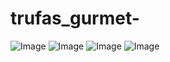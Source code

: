 # trufas_gurmet-
![Image](https://user-images.githubusercontent.com/114512613/193885516-3238bd2a-cca3-4fdc-a49c-d3c1d4c9d7a5.png)
![Image](https://user-images.githubusercontent.com/114512613/193886597-a0710f39-1002-47fc-84aa-c01737c712e3.png)
![Image](https://user-images.githubusercontent.com/114512613/193886047-040108b5-7cd9-4156-9df6-c65cfcfbf477.png)
![Image](https://user-images.githubusercontent.com/114512613/193886205-692fe91a-4fa9-45db-bea6-4a3ed0e08053.png)








